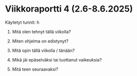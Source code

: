 # Viikkoraportti 4 (2.6-8.6.2025)

Käytetyt tunnit: h

1. Mitä olen tehnyt tällä viikolla?


2. Miten ohjelma on edistynyt?


3. Mitä opin tällä viikolla / tänään?


4. Mikä jäi epäselväksi tai tuottanut vaikeuksia?


5. Mitä teen seuraavaksi?
